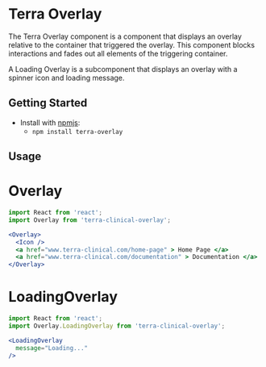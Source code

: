 # Terra Overlay

The Terra Overlay component is a component that displays an overlay relative to the container that triggered the overlay. This component blocks interactions and fades out all elements of the triggering container.

A Loading Overlay is a subcomponent that displays an overlay with a spinner icon and loading message.

## Getting Started

- Install with [npmjs](https://www.npmjs.com):
  - `npm install terra-overlay`

## Usage

# Overlay
```jsx
import React from 'react';
import Overlay from 'terra-clinical-overlay';

<Overlay>
  <Icon />
  <a href="www.terra-clinical.com/home-page" > Home Page </a>
  <a href="www.terra-clinical.com/documentation" > Documentation </a>
</Overlay>
```

# LoadingOverlay
```jsx
import React from 'react';
import Overlay.LoadingOverlay from 'terra-clinical-overlay';

<LoadingOverlay
  message="Loading..."
/>
```
